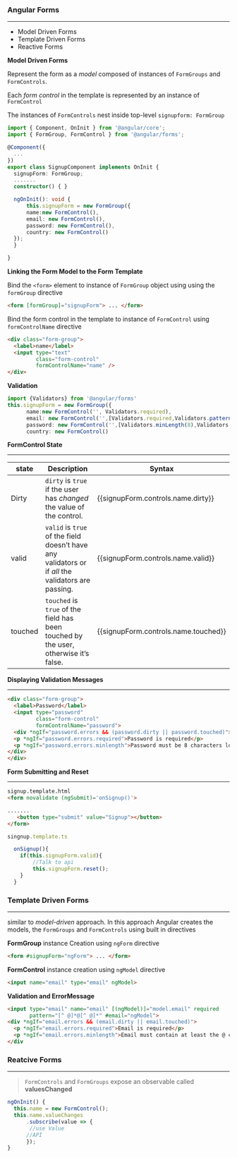 ### Angular Forms

---

- Model Driven Forms
- Template Driven Forms
- Reactive Forms



**Model Driven Forms**

Represent the form as a *model* composed of instances of `FormGroups` and `FormControls`.

Each *form control* in the template is represented by an instance of `FormControl`

The instances of `FormControls` nest inside top-level `signupform: FormGroup`



```typescript
import { Component, OnInit } from '@angular/core';
import { FormGroup, FormControl } from '@angular/forms';

@Component({
  ...
})
export class SignupComponent implements OnInit {
  signupForm: FormGroup;
  .......
  constructor() { }

  ngOnInit(): void {
	  this.signupForm = new FormGroup({
      name:new FormControl(),
      email: new FormControl(),
      password: new FormControl(),
      country: new FormControl()
  });
  }

}

```

**Linking the Form Model to the Form Template**

Bind the `<form>` element to instance of `FormGroup` object using using the `formGroup` directive

```html
<form [formGroup]="signupForm"> ... </form>
```

Bind the form control in the template to instance of `FormControl` using  `formControlName` directive 

```html
<div class="form-group">
  <label>name</label>
  <input type="text"
         class="form-control"
         formControlName="name" />
</div>
```

**Validation**



```typescript
import {Validators} from '@angular/forms'
this.signupForm = new FormGroup({
      name:new FormControl('', Validators.required),
      email: new FormControl('',[Validators.required,Validators.pattern('[^ @]*@[^ @]*')]),
      password: new FormControl('',[Validators.minLength(8),Validators.required]),
      country: new FormControl()
```



**FormControl State**

---

| state   | Description                                                  | Syntax                               |
| ------- | ------------------------------------------------------------ | ------------------------------------ |
| Dirty   | `dirty` is `true` if the user has *changed* the value of the control. | {{signupForm.controls.name.dirty}}   |
| valid   | `valid` is `true` of the field doesn’t have any validators or if *all* the validators are passing. | {{signupForm.controls.name.valid}}   |
| touched | `touched` is `true` of the field has been touched by the user, otherwise it’s false. | {{signupForm.controls.name.touched}} |

**Displaying Validation Messages**

---

```html
<div class="form-group">
  <label>Password</label>
  <input type="password"
         class="form-control"
         formControlName="password">
  <div *ngIf="password.errors && (password.dirty || password.touched)">
  <p *ngIf="password.errors.required">Password is required</p>
  <p *ngIf="password.errors.minlength">Password must be 8 characters long</p>
</div>
</div>
```



**Form Submitting and Reset**

---

```html
signup.template.html
<form novalidate (ngSubmit)='onSignup()'>

.......
   <button type="submit" value="Signup"></button>
</form>

```

```typescript
singnup.template.ts

  onSignup(){
    if(this.signupForm.valid){
        //Talk to api
        this.signupForm.reset();
    }
  }
```



### Template Driven Forms

---

similar to  *model-driven* approach. In this approach Angular creates the models, the `FormGroups` and `FormControls` using  built in directives 

**FormGroup**  instance Creation using `ngForm` directive

```html
<form #signupForm="ngForm"> ... </form>
```

**FormControl** instance creation using `ngModel` directive 

```html
<input name="email" type="email" ngModel>
```

**Validation and ErrorMessage**

```html
<input type="email" name="email" [(ngModel)]="model.email" required 
       pattern="[^ @]*@[^ @]*" #email="ngModel">
<div *ngIf="email.errors && (email.dirty || email.touched)">
  <p *ngIf="email.errors.required">Email is required</p>
  <p *ngIf="email.errors.minlength">Email must contain at least the @ character</p>
</div

```



### Reatcive Forms

---

>  `FormControls` and `FormGroups`  expose an observable called **valuesChanged**

```typescript
ngOnInit() {
  this.name = new FormControl();
  this.name.valueChanges
      .subscribe(value => {
       //use Value
      //API
      });
}
```

